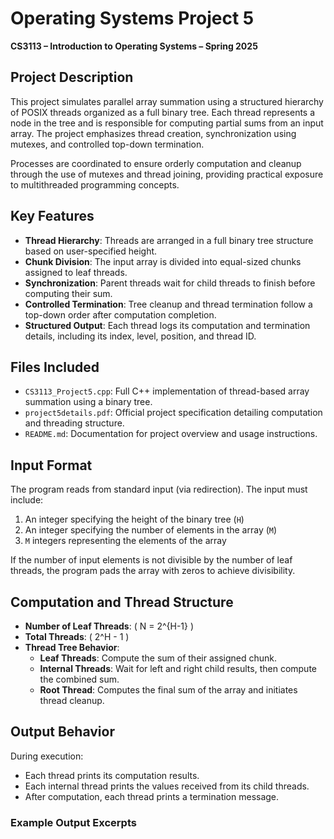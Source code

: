 # Operating Systems Project 5  
**CS3113 – Introduction to Operating Systems – Spring 2025**

## Project Description  
This project simulates parallel array summation using a structured hierarchy of POSIX threads organized as a full binary tree. Each thread represents a node in the tree and is responsible for computing partial sums from an input array. The project emphasizes thread creation, synchronization using mutexes, and controlled top-down termination.

Processes are coordinated to ensure orderly computation and cleanup through the use of mutexes and thread joining, providing practical exposure to multithreaded programming concepts.

## Key Features  
- **Thread Hierarchy**: Threads are arranged in a full binary tree structure based on user-specified height.  
- **Chunk Division**: The input array is divided into equal-sized chunks assigned to leaf threads.  
- **Synchronization**: Parent threads wait for child threads to finish before computing their sum.  
- **Controlled Termination**: Tree cleanup and thread termination follow a top-down order after computation completion.  
- **Structured Output**: Each thread logs its computation and termination details, including its index, level, position, and thread ID.

## Files Included  
- `CS3113_Project5.cpp`: Full C++ implementation of thread-based array summation using a binary tree.  
- `project5details.pdf`: Official project specification detailing computation and threading structure.  
- `README.md`: Documentation for project overview and usage instructions.

## Input Format  
The program reads from standard input (via redirection). The input must include:
1. An integer specifying the height of the binary tree (`H`)  
2. An integer specifying the number of elements in the array (`M`)  
3. `M` integers representing the elements of the array

If the number of input elements is not divisible by the number of leaf threads, the program pads the array with zeros to achieve divisibility.

## Computation and Thread Structure  
- **Number of Leaf Threads**: \( N = 2^{H-1} \)  
- **Total Threads**: \( 2^H - 1 \)  
- **Thread Tree Behavior**:
  - **Leaf Threads**: Compute the sum of their assigned chunk.
  - **Internal Threads**: Wait for left and right child results, then compute the combined sum.
  - **Root Thread**: Computes the final sum of the array and initiates thread cleanup.

## Output Behavior  
During execution:
- Each thread prints its computation results.
- Each internal thread prints the values received from its child threads.
- After computation, each thread prints a termination message.

### Example Output Excerpts  
